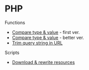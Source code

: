 # PHP

Functions

- [Compare type & value](scripts/php/cmp-type-and-val.php) - first ver.
- [Compare type & value](scripts/php/cmp-type-and-val.better.php) - better ver.
- [Trim query string in URL](scripts/php/url-without-query.php)

Scripts

- [Download & rewrite resources](scripts/php/download-n-rewrite-resources.php)
